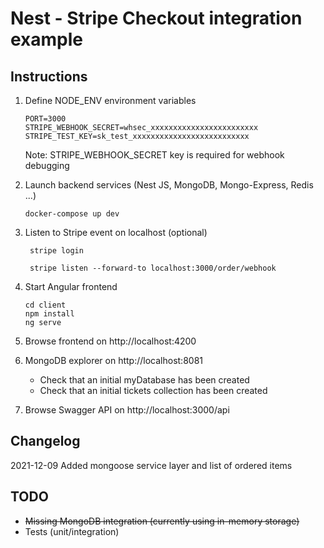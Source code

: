 # Nest - Stripe Checkout integration example

## Instructions

1. Define NODE_ENV environment variables
    ```
    PORT=3000
    STRIPE_WEBHOOK_SECRET=whsec_xxxxxxxxxxxxxxxxxxxxxxxx
    STRIPE_TEST_KEY=sk_test_xxxxxxxxxxxxxxxxxxxxxxxxxx
    ```
    Note: STRIPE_WEBHOOK_SECRET key is required for webhook debugging


2. Launch backend services (Nest JS, MongoDB, Mongo-Express, Redis ...)
    ```
    docker-compose up dev
    ````

3. Listen to Stripe event on localhost (optional)

        stripe login
    
        stripe listen --forward-to localhost:3000/order/webhook


4. Start Angular frontend
    ```
    cd client
    npm install
    ng serve
    ```

5. Browse frontend on http://localhost:4200

6. MongoDB explorer on http://localhost:8081
    - Check that an initial myDatabase has been created
    - Check that an initial tickets collection has been created


7. Browse Swagger API on http://localhost:3000/api

## Changelog

2021-12-09 Added mongoose service layer and list of ordered items

## TODO
- ~~Missing MongoDB integration (currently using in-memory storage)~~
- Tests (unit/integration)